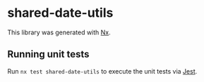 # shared-date-utils

This library was generated with [Nx](https://nx.dev).

## Running unit tests

Run `nx test shared-date-utils` to execute the unit tests via [Jest](https://jestjs.io).
